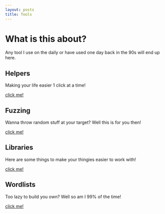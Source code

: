 ```yaml
---
layout: posts
title: Tools
---
```


# What is this about?
Any tool I use on the daily or have used one day back in the 90s will end up here.

## Helpers
Making your life easier 1 click at a time!

[click me!](./Helpers/)


## Fuzzing
Wanna throw random stuff at your target? Well this is for you then!

[click me!](./Fuzz/)


## Libraries
Here are some things to make your thingies easier to work with!

[click me!](./Libraries/)


## Wordlists
Too lazy to build you own? Well so am I 99% of the time!

[click me!](./Wordlist/)

